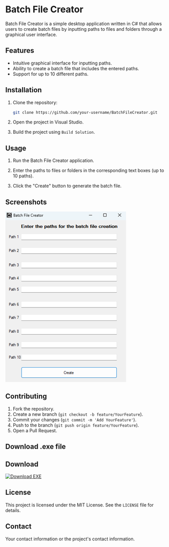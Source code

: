 # Batch File Creator

Batch File Creator is a simple desktop application written in C# that allows users to create batch files by inputting paths to files and folders through a graphical user interface.

## Features

- Intuitive graphical interface for inputting paths.
- Ability to create a batch file that includes the entered paths.
- Support for up to 10 different paths.

## Installation

1. Clone the repository:
    ```sh
    git clone https://github.com/your-username/BatchFileCreator.git
    ```

2. Open the project in Visual Studio.

3. Build the project using `Build Solution`.

## Usage

1. Run the Batch File Creator application.

2. Enter the paths to files or folders in the corresponding text boxes (up to 10 paths).

3. Click the "Create" button to generate the batch file.

## Screenshots

![Application Screenshot](https://github.com/neomitt/launchbat/blob/main/screen.png)

## Contributing

1. Fork the repository.
2. Create a new branch (`git checkout -b feature/YourFeature`).
3. Commit your changes (`git commit -m 'Add YourFeature'`).
4. Push to the branch (`git push origin feature/YourFeature`).
5. Open a Pull Request.

## Download .exe file

## Download

[![Download EXE](https://img.shields.io/badge/Download-EXE-brightgreen)](https://github.com/neomitt/repo/releases/download/v1.0/BatchFileCreator.exe)


## License

This project is licensed under the MIT License. See the `LICENSE` file for details.

## Contact

Your contact information or the project's contact information.
